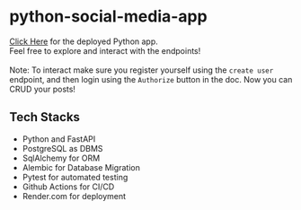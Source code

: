 # python-social-media-app
[Click Here](https://fastapi-test-0sle.onrender.com/docs) for the deployed Python app.\
Feel free to explore and interact with the endpoints!\
\
Note: To interact make sure you register yourself using the `create user` endpoint, and then login using the `Authorize` button in the doc. Now you can CRUD your posts!

## Tech Stacks
- Python and FastAPI
- PostgreSQL as DBMS 
- SqlAlchemy for ORM 
- Alembic for Database Migration 
- Pytest for automated testing 
- Github Actions for CI/CD 
- Render.com for deployment
